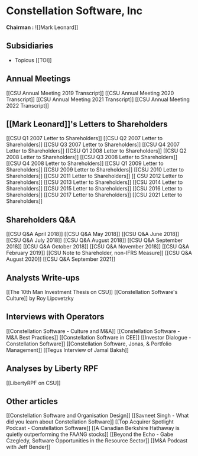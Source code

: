 # Constellation Software, Inc

**Chairman :** ![[Mark Leonard]]
## Subsidiaries
- Topicus [[TOI]]

## Annual Meetings
[[CSU Annual Meeting 2019 Transcript]]
[[CSU Annual Meeting 2020 Transcript]]
[[CSU Annual Meeting 2021 Transcript]]
[[CSU Annual Meeting 2022 Transcript]]

## [[Mark Leonard]]'s Letters to Shareholders

[[CSU Q1 2007 Letter to Shareholders]]
[[CSU Q2 2007 Letter to Shareholders]]
[[CSU Q3 2007 Letter to Shareholders]]
[[CSU Q4 2007 Letter to Shareholders]]
[[CSU Q1 2008 Letter to Shareholders]]
[[CSU Q2 2008 Letter to Shareholders]]
[[CSU Q3 2008 Letter to Shareholders]]
[[CSU Q4 2008 Letter to Shareholders]]
[[CSU Q1 2009 Letter to Shareholders]]
[[CSU 2009 Letter to Shareholders]]
[[CSU 2010 Letter to Shareholders]]
[[CSU 2011 Letter to Shareholders]]
[[ CSU 2012 Letter to Shareholders]]
[[CSU 2013 Letter to Shareholders]]
[[CSU 2014 Letter to Shareholders]]
[[CSU 2015  Letter to Shareholders]]
[[CSU 2016 Letter to Shareholders]]
[[CSU 2017 Letter to Shareholders]]
[[CSU 2021 Letter to Shareholders]]

## Shareholders Q&A
[[CSU Q&A April 2018]]
[[CSU Q&A May 2018]]
[[CSU Q&A June 2018]]
[[CSU Q&A July 2018]]
[[CSU Q&A August 2018]]
[[CSU Q&A September 2018]]
[[CSU Q&A October 2018]]
[[CSU Q&A November 2018]]
[[CSU Q&A February 2019]]
[[CSU Note to Shareholder, non-IFRS Measure]]
[[CSU Q&A August 2020]]
[[CSU Q&A September 2021]]
## Analysts Write-ups

[[The 10th Man Investment Thesis on CSU]]
[[Constellation Software's Culture]] by Roy Lipovetzky

## Interviews with Operators
[[Constellation Software - Culture and M&A]]
[[Constellation Software - M&A Best Practices]]
[[Constellation Software in CEE]]
[[Investor Dialogue - Constellation Software]]
[[Constellation Software, Jonas, & Portfolio Management]]
[[Tegus Interview of Jamal Baksh]]


## Analyses by Liberty RPF
[[LibertyRPF on CSU]]

## Other articles

[[Constellation Software and Organisation Design]]
[[Savneet Singh - What did you learn about Constellation Software]]
[[Top Acquirer Spotlight Podcast - Constellation Software]]
[[A Canadian Berkshire Hathaway is quietly outperforming the FAANG stocks]]
[[Beyond the Echo - Gabe Czegledy, Software Opportunities in the Resource Sector]]
[[M&A Podcast with Jeff Bender]]






